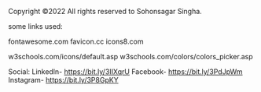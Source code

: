 Copyright ©2022 All rights reserved to Sohonsagar Singha.

some links used:

fontawesome.com
favicon.cc
icons8.com

w3schools.com/icons/default.asp
w3schools.com/colors/colors_picker.asp

Social:
Linkedln- https://bit.ly/3IIXqrU
Facebook- https://bit.ly/3PdJpWm
Instagram- https://bit.ly/3P8GpKY

